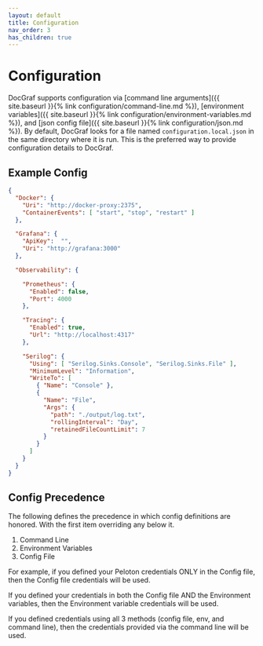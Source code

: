 ```yaml
---
layout: default
title: Configuration
nav_order: 3
has_children: true
---
```


# Configuration

DocGraf supports configuration via [command line arguments]({{ site.baseurl }}{% link configuration/command-line.md %}), [environment variables]({{ site.baseurl }}{% link configuration/environment-variables.md %}), and [json config file]({{ site.baseurl }}{% link configuration/json.md %}). By default, DocGraf looks for a file named `configuration.local.json` in the same directory where it is run.  This is the preferred way to provide configuration details to DocGraf.

## Example Config

```json
{
  "Docker": {
    "Uri": "http://docker-proxy:2375",
    "ContainerEvents": [ "start", "stop", "restart" ]
  },

  "Grafana": {
    "ApiKey":  "",
    "Uri": "http://grafana:3000"
  },

  "Observability": {

    "Prometheus": {
      "Enabled": false,
      "Port": 4000
    },

    "Tracing": {
      "Enabled": true,
      "Url": "http://localhost:4317"
    },

    "Serilog": {
      "Using": [ "Serilog.Sinks.Console", "Serilog.Sinks.File" ],
      "MinimumLevel": "Information",
      "WriteTo": [
        { "Name": "Console" },
        {
          "Name": "File",
          "Args": {
            "path": "./output/log.txt",
            "rollingInterval": "Day",
            "retainedFileCountLimit": 7
          }
        }
      ]
    }
  }
}
```

## Config Precedence

The following defines the precedence in which config definitions are honored. With the first item overriding any below it.

1. Command Line
1. Environment Variables
1. Config File

For example, if you defined your Peloton credentials ONLY in the Config file, then the Config file credentials will be used.

If you defined your credentials in both the Config file AND the Environment variables, then the Environment variable credentials will be used.

If you defined credentials using all 3 methods (config file, env, and command line), then the credentials provided via the command line will be used.
